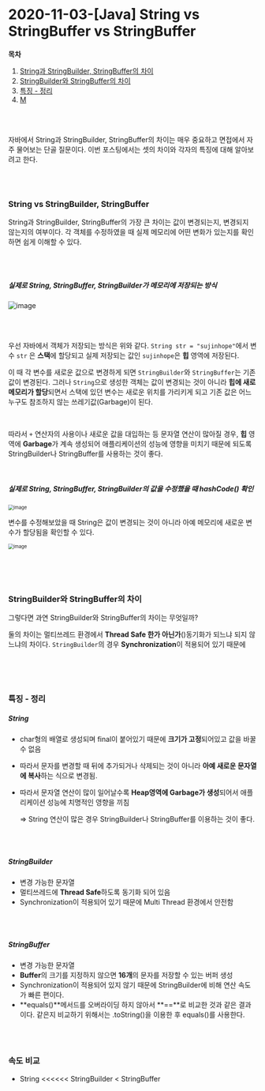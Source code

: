 # 2020-11-03-[Java] String vs StringBuffer vs StringBuffer





**목차**

1. <a href="#title1">String과 StringBuilder, StringBuffer의 차이</a>
2. <a href="#title2">StringBuilder와 StringBuffer의 차이</a>
3. <a href="#title3">특징 - 정리</a>
4. <a href="#title4">M</a>



<br/><br/>

자바에서 String과 StringBuilder, StringBuffer의 차이는 매우 중요하고 면접에서 자주 물어보는 단골 질문이다. 이번 포스팅에서는 셋의 차이와 각자의 특징에 대해 알아보려고 한다.

<br/><br/>

### String vs StringBuilder, StringBuffer

String과 StringBuilder, StringBuffer의 가장 큰 차이는 값이 변경되는지, 변경되지 않는지의 여부이다. 각 객체를 수정하였을 때 실제 메모리에 어떤 변화가 있는지를 확인하면 쉽게 이해할 수 있다.

<br/><br/>

##### 실제로 String, StringBuffer, StringBuilder가 메모리에 저장되는 방식

![image](https://user-images.githubusercontent.com/33229855/109012441-5d574e80-76f5-11eb-8c39-db432b0fc3ca.png)



<br/><br/>

 우선 자바에서 객체가 저장되는 방식은 위와 같다. `String str = "sujinhope"`에서 변수 `str` 은 **스택**에 할당되고 실제 저장되는 값인 `sujinhope`은 **힙** 영역에 저장된다. 

 이 때 각 변수를 새로운 값으로 변경하게 되면 `StringBuilder`와 `StringBuffer`는 기존 값이 변경된다. 그러나 `String`으로 생성한 객체는 값이 변경되는 것이 아니라 **힙에 새로 메모리가 할당**되면서 스택에 있던 변수는 새로운 위치를 가리키게 되고 기존 값은 어느 누구도 참조하지 않는 쓰레기값(Garbage)이 된다.

<br/>

따라서 `+` 연산자의 사용이나 새로운 값을 대입하는 등 문자열 연산이 많아질 경우, **힙** 영역에 **Garbage**가 계속 생성되어 애플리케이션의 성능에 영향을 미치기 때문에 되도록 StringBuilder나 StringBuffer를 사용하는 것이 좋다.

<br/>

##### 실제로 String, StringBuffer, StringBuilder의 값을 수정했을 때 hashCode() 확인

<img src="https://user-images.githubusercontent.com/33229855/109005233-106f7a00-76ed-11eb-9086-6d24d179a8b6.png" alt="image" style="zoom:67%;" />

<br/>

변수를 수정해보았을 때 String은 값이 변경되는 것이 아니라 아예 메모리에 새로운 변수가 할당됨을 확인할 수 있다.

<img src="https://user-images.githubusercontent.com/33229855/109012679-a0192680-76f5-11eb-8dc0-474213be47ce.png" alt="image" style="zoom:67%;" />

<br/><br/><br/>

### StringBuilder와 StringBuffer의 차이

그렇다면 과연 StringBuilder와 StringBuffer의 차이는 무엇일까?

둘의 차이는 멀티쓰레드 환경에서 **Thread Safe 한가 아닌가**()동기화가 되느냐 되지 않느냐의 차이다. `StringBuilder`의 경우 **Synchronization**이 적용되어 있기 때문에

<br/><br/><br/>

### 특징 - 정리

##### String

- char형의 배열로 생성되며 final이 붙어있기 때문에 **크기가 고정**되어있고 값을 바꿀 수 없음

- 따라서 문자를 변경할 때 뒤에 추가되거나 삭제되는 것이 아니라 **아예 새로운 문자열에 복사**하는 식으로 변경됨.

- 따라서 문자열 연산이 많이 일어날수록 **Heap영역에 Garbage가 생성**되어서 애플리케이션 성능에 치명적인 영향을 끼침

  => String 연산이 많은 경우 StringBuilder나 StringBuffer를 이용하는 것이 좋다.

<br/><br/>

##### StringBuilder

- 변경 가능한 문자열
- 멀티쓰레드에 **Thread Safe**하도록 동기화 되어 있음
- Synchronization이 적용되어 있기 때문에 Multi Thread 환경에서 안전함

<br/><br/>

##### StringBuffer

- 변경 가능한 문자열
- **Buffer**의 크기를 지정하지 않으면 **16개**의 문자를 저장할 수 있는 버퍼 생성
- Synchronization이 적용되어 있지 않기 때문에 StringBuilder에 비해 연산 속도가 빠른 편이다.
- **equals()**메서드를 오버라이딩 하지 않아서 **==**로 비교한 것과 같은 결과이다. 같은지 비교하기 위해서는 .toString()을 이용한 후 equals()를 사용한다.

<br/><br/>

### 속도 비교

- String <<<<<< StringBuilder < StringBuffer

<br/><br/><br/>

<br/>

<br/><br/>

<br/>